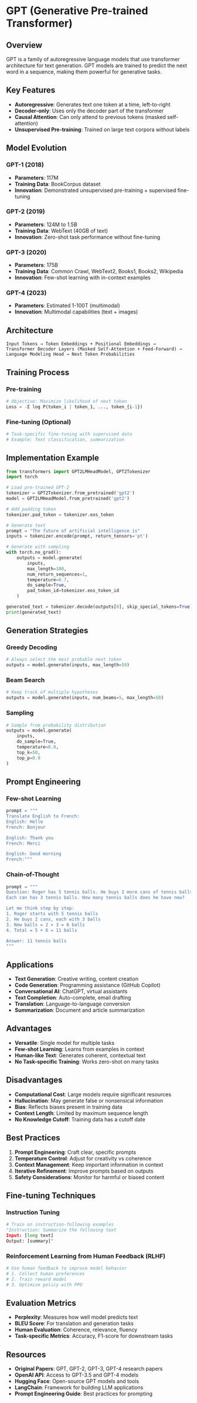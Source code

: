 # GPT (Generative Pre-trained Transformer)

## Overview
GPT is a family of autoregressive language models that use transformer architecture for text generation. GPT models are trained to predict the next word in a sequence, making them powerful for generative tasks.

## Key Features
- **Autoregressive**: Generates text one token at a time, left-to-right
- **Decoder-only**: Uses only the decoder part of the transformer
- **Causal Attention**: Can only attend to previous tokens (masked self-attention)
- **Unsupervised Pre-training**: Trained on large text corpora without labels

## Model Evolution
### GPT-1 (2018)
- **Parameters**: 117M
- **Training Data**: BookCorpus dataset
- **Innovation**: Demonstrated unsupervised pre-training + supervised fine-tuning

### GPT-2 (2019)
- **Parameters**: 124M to 1.5B
- **Training Data**: WebText (40GB of text)
- **Innovation**: Zero-shot task performance without fine-tuning

### GPT-3 (2020)
- **Parameters**: 175B
- **Training Data**: Common Crawl, WebText2, Books1, Books2, Wikipedia
- **Innovation**: Few-shot learning with in-context examples

### GPT-4 (2023)
- **Parameters**: Estimated 1-100T (multimodal)
- **Innovation**: Multimodal capabilities (text + images)

## Architecture
```
Input Tokens → Token Embeddings + Positional Embeddings →
Transformer Decoder Layers (Masked Self-Attention + Feed-Forward) →
Language Modeling Head → Next Token Probabilities
```

## Training Process
### Pre-training
```python
# Objective: Maximize likelihood of next token
Loss = -Σ log P(token_i | token_1, ..., token_{i-1})
```

### Fine-tuning (Optional)
```python
# Task-specific fine-tuning with supervised data
# Example: Text classification, summarization
```

## Implementation Example
```python
from transformers import GPT2LMHeadModel, GPT2Tokenizer
import torch

# Load pre-trained GPT-2
tokenizer = GPT2Tokenizer.from_pretrained('gpt2')
model = GPT2LMHeadModel.from_pretrained('gpt2')

# Add padding token
tokenizer.pad_token = tokenizer.eos_token

# Generate text
prompt = "The future of artificial intelligence is"
inputs = tokenizer.encode(prompt, return_tensors='pt')

# Generate with sampling
with torch.no_grad():
    outputs = model.generate(
        inputs,
        max_length=100,
        num_return_sequences=1,
        temperature=0.7,
        do_sample=True,
        pad_token_id=tokenizer.eos_token_id
    )

generated_text = tokenizer.decode(outputs[0], skip_special_tokens=True)
print(generated_text)
```

## Generation Strategies
### Greedy Decoding
```python
# Always select the most probable next token
outputs = model.generate(inputs, max_length=50)
```

### Beam Search
```python
# Keep track of multiple hypotheses
outputs = model.generate(inputs, num_beams=5, max_length=50)
```

### Sampling
```python
# Sample from probability distribution
outputs = model.generate(
    inputs, 
    do_sample=True, 
    temperature=0.8,
    top_k=50,
    top_p=0.9
)
```

## Prompt Engineering
### Few-shot Learning
```python
prompt = """
Translate English to French:
English: Hello
French: Bonjour

English: Thank you
French: Merci

English: Good morning
French:"""
```

### Chain-of-Thought
```python
prompt = """
Question: Roger has 5 tennis balls. He buys 2 more cans of tennis balls. 
Each can has 3 tennis balls. How many tennis balls does he have now?

Let me think step by step:
1. Roger starts with 5 tennis balls
2. He buys 2 cans, each with 3 balls
3. New balls = 2 × 3 = 6 balls
4. Total = 5 + 6 = 11 balls

Answer: 11 tennis balls
"""
```

## Applications
- **Text Generation**: Creative writing, content creation
- **Code Generation**: Programming assistance (GitHub Copilot)
- **Conversational AI**: ChatGPT, virtual assistants
- **Text Completion**: Auto-complete, email drafting
- **Translation**: Language-to-language conversion
- **Summarization**: Document and article summarization

## Advantages
- **Versatile**: Single model for multiple tasks
- **Few-shot Learning**: Learns from examples in context
- **Human-like Text**: Generates coherent, contextual text
- **No Task-specific Training**: Works zero-shot on many tasks

## Disadvantages
- **Computational Cost**: Large models require significant resources
- **Hallucination**: May generate false or nonsensical information
- **Bias**: Reflects biases present in training data
- **Context Length**: Limited by maximum sequence length
- **No Knowledge Cutoff**: Training data has a cutoff date

## Best Practices
1. **Prompt Engineering**: Craft clear, specific prompts
2. **Temperature Control**: Adjust for creativity vs coherence
3. **Context Management**: Keep important information in context
4. **Iterative Refinement**: Improve prompts based on outputs
5. **Safety Considerations**: Monitor for harmful or biased content

## Fine-tuning Techniques
### Instruction Tuning
```python
# Train on instruction-following examples
"Instruction: Summarize the following text
Input: [long text]
Output: [summary]"
```

### Reinforcement Learning from Human Feedback (RLHF)
```python
# Use human feedback to improve model behavior
# 1. Collect human preferences
# 2. Train reward model
# 3. Optimize policy with PPO
```

## Evaluation Metrics
- **Perplexity**: Measures how well model predicts text
- **BLEU Score**: For translation and generation tasks
- **Human Evaluation**: Coherence, relevance, fluency
- **Task-specific Metrics**: Accuracy, F1-score for downstream tasks

## Resources
- **Original Papers**: GPT, GPT-2, GPT-3, GPT-4 research papers
- **OpenAI API**: Access to GPT-3.5 and GPT-4 models
- **Hugging Face**: Open-source GPT models and tools
- **LangChain**: Framework for building LLM applications
- **Prompt Engineering Guide**: Best practices for prompting
